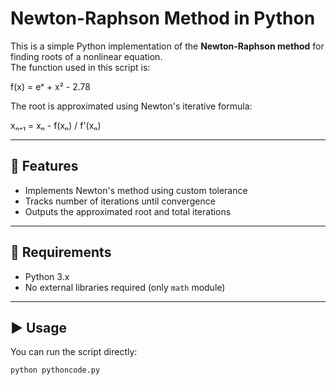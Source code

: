 # Newton-Raphson Method in Python

This is a simple Python implementation of the **Newton-Raphson method** for finding roots of a nonlinear equation.  
The function used in this script is:

f(x) = eˣ + x² - 2.78

The root is approximated using Newton's iterative formula:

xₙ₊₁ = xₙ - f(xₙ) / f'(xₙ)

---

## 📌 Features

- Implements Newton's method using custom tolerance
- Tracks number of iterations until convergence
- Outputs the approximated root and total iterations

---

## 🔧 Requirements

- Python 3.x
- No external libraries required (only `math` module)

---

## ▶️ Usage

You can run the script directly:

```bash
python pythoncode.py
